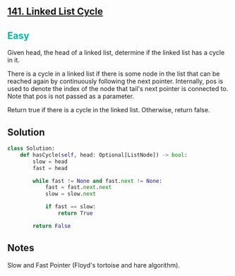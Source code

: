 ## [141. Linked List Cycle](https://leetcode.com/problems/linked-list-cycle/)

<h2 style="color:#00b8a3">Easy</h2>
Given head, the head of a linked list, determine if the linked list has a cycle in it.

There is a cycle in a linked list if there is some node in the list that can be reached again by continuously following the next pointer. Internally, pos is used to denote the index of the node that tail's next pointer is connected to. Note that pos is not passed as a parameter.

Return true if there is a cycle in the linked list. Otherwise, return false.

## Solution
```python
class Solution:
    def hasCycle(self, head: Optional[ListNode]) -> bool:
        slow = head
        fast = head

        while fast != None and fast.next != None:
            fast = fast.next.next
            slow = slow.next

            if fast == slow:
                return True

        return False
```

## Notes
Slow and Fast Pointer (Floyd's tortoise and hare algorithm).
